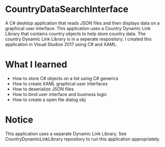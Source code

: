 # CountryDataSearchInterface
A C# desktop application that reads JSON files and then displays data on a graphical user interface. This application uses a Country Dynamic Link Library that contains country objects to help store country data. The country Dynamic Link Library is in a seperate respository. I created this application in Visual Studios 2017 using C# and XAML.

# What I learned
* How to store C# objects on a list using C# generics
* How to create XAML graphical user interfaces
* How to deserialize JSON files
* How to bind user interface and business logic
* How to create a open file dialog obj

# Notice
This application uses a separate Dynamic Link Library. See CountryDynamicLinkLibrary repository to run this application appropriately.

